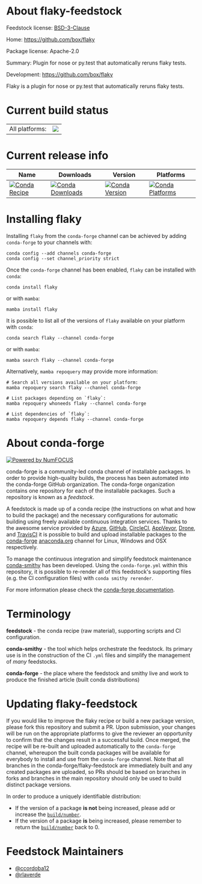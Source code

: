 About flaky-feedstock
=====================

Feedstock license: [BSD-3-Clause](https://github.com/conda-forge/flaky-feedstock/blob/main/LICENSE.txt)

Home: https://github.com/box/flaky

Package license: Apache-2.0

Summary: Plugin for nose or py.test that automatically reruns flaky tests.

Development: https://github.com/box/flaky

Flaky is a plugin for nose or py.test that automatically reruns flaky
tests.


Current build status
====================


<table><tr><td>All platforms:</td>
    <td>
      <a href="https://dev.azure.com/conda-forge/feedstock-builds/_build/latest?definitionId=2933&branchName=main">
        <img src="https://dev.azure.com/conda-forge/feedstock-builds/_apis/build/status/flaky-feedstock?branchName=main">
      </a>
    </td>
  </tr>
</table>

Current release info
====================

| Name | Downloads | Version | Platforms |
| --- | --- | --- | --- |
| [![Conda Recipe](https://img.shields.io/badge/recipe-flaky-green.svg)](https://anaconda.org/conda-forge/flaky) | [![Conda Downloads](https://img.shields.io/conda/dn/conda-forge/flaky.svg)](https://anaconda.org/conda-forge/flaky) | [![Conda Version](https://img.shields.io/conda/vn/conda-forge/flaky.svg)](https://anaconda.org/conda-forge/flaky) | [![Conda Platforms](https://img.shields.io/conda/pn/conda-forge/flaky.svg)](https://anaconda.org/conda-forge/flaky) |

Installing flaky
================

Installing `flaky` from the `conda-forge` channel can be achieved by adding `conda-forge` to your channels with:

```
conda config --add channels conda-forge
conda config --set channel_priority strict
```

Once the `conda-forge` channel has been enabled, `flaky` can be installed with `conda`:

```
conda install flaky
```

or with `mamba`:

```
mamba install flaky
```

It is possible to list all of the versions of `flaky` available on your platform with `conda`:

```
conda search flaky --channel conda-forge
```

or with `mamba`:

```
mamba search flaky --channel conda-forge
```

Alternatively, `mamba repoquery` may provide more information:

```
# Search all versions available on your platform:
mamba repoquery search flaky --channel conda-forge

# List packages depending on `flaky`:
mamba repoquery whoneeds flaky --channel conda-forge

# List dependencies of `flaky`:
mamba repoquery depends flaky --channel conda-forge
```


About conda-forge
=================

[![Powered by
NumFOCUS](https://img.shields.io/badge/powered%20by-NumFOCUS-orange.svg?style=flat&colorA=E1523D&colorB=007D8A)](https://numfocus.org)

conda-forge is a community-led conda channel of installable packages.
In order to provide high-quality builds, the process has been automated into the
conda-forge GitHub organization. The conda-forge organization contains one repository
for each of the installable packages. Such a repository is known as a *feedstock*.

A feedstock is made up of a conda recipe (the instructions on what and how to build
the package) and the necessary configurations for automatic building using freely
available continuous integration services. Thanks to the awesome service provided by
[Azure](https://azure.microsoft.com/en-us/services/devops/), [GitHub](https://github.com/),
[CircleCI](https://circleci.com/), [AppVeyor](https://www.appveyor.com/),
[Drone](https://cloud.drone.io/welcome), and [TravisCI](https://travis-ci.com/)
it is possible to build and upload installable packages to the
[conda-forge](https://anaconda.org/conda-forge) [anaconda.org](https://anaconda.org/)
channel for Linux, Windows and OSX respectively.

To manage the continuous integration and simplify feedstock maintenance
[conda-smithy](https://github.com/conda-forge/conda-smithy) has been developed.
Using the ``conda-forge.yml`` within this repository, it is possible to re-render all of
this feedstock's supporting files (e.g. the CI configuration files) with ``conda smithy rerender``.

For more information please check the [conda-forge documentation](https://conda-forge.org/docs/).

Terminology
===========

**feedstock** - the conda recipe (raw material), supporting scripts and CI configuration.

**conda-smithy** - the tool which helps orchestrate the feedstock.
                   Its primary use is in the construction of the CI ``.yml`` files
                   and simplify the management of *many* feedstocks.

**conda-forge** - the place where the feedstock and smithy live and work to
                  produce the finished article (built conda distributions)


Updating flaky-feedstock
========================

If you would like to improve the flaky recipe or build a new
package version, please fork this repository and submit a PR. Upon submission,
your changes will be run on the appropriate platforms to give the reviewer an
opportunity to confirm that the changes result in a successful build. Once
merged, the recipe will be re-built and uploaded automatically to the
`conda-forge` channel, whereupon the built conda packages will be available for
everybody to install and use from the `conda-forge` channel.
Note that all branches in the conda-forge/flaky-feedstock are
immediately built and any created packages are uploaded, so PRs should be based
on branches in forks and branches in the main repository should only be used to
build distinct package versions.

In order to produce a uniquely identifiable distribution:
 * If the version of a package **is not** being increased, please add or increase
   the [``build/number``](https://docs.conda.io/projects/conda-build/en/latest/resources/define-metadata.html#build-number-and-string).
 * If the version of a package **is** being increased, please remember to return
   the [``build/number``](https://docs.conda.io/projects/conda-build/en/latest/resources/define-metadata.html#build-number-and-string)
   back to 0.

Feedstock Maintainers
=====================

* [@ccordoba12](https://github.com/ccordoba12/)
* [@rlaverde](https://github.com/rlaverde/)

